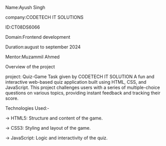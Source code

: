 Name:Ayush Singh

company:CODETECH IT SOLUTIONS

ID:CT08DS6066

Domain:Frontend development

Duration:august to september 2024

Mentor:Muzammil Ahmed


Overview of the project

project: Quiz-Game
Task given by CODETECH IT SOLUTION 
A fun and interactive web-based quiz application built using HTML, CSS, and JavaScript. This project challenges users with a series of multiple-choice questions on various topics, providing instant feedback and tracking their score.

Technologies Used:-

-> HTML5: Structure and content of the game.

-> CSS3: Styling and layout of the game.

-> JavaScript: Logic and interactivity of the quiz.



